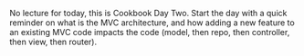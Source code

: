 No lecture for today, this is Cookbook Day Two. Start the day with a quick reminder on what is the MVC architecture, and how adding a new feature to an existing MVC code impacts the code (model, then repo, then controller, then view, then router).
